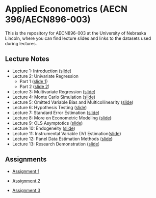 
# Applied Econometrics (AECN 396/AECN896-003)

This is the repository for AECN896-003 at the University of Nebraska Lincoln, where you can find lecture slides and links to the datasets used during lectures.

## Lecture Notes

+ Lecture 1: Introduction ([slide](https://tmieno2.github.io/MS-Applied-Econometrics/Introduction/Introduction.pdf))
+ Lecture 2: Univariate Regression 
    * Part 1 ([slide 1](https://tmieno2.github.io/MS-Applied-Econometrics/UnivariateRegression/univariate_reg_1.pdf))
    * Part 2 ([slide 2](https://tmieno2.github.io/MS-Applied-Econometrics/UnivariateRegression/univariate_reg_2.pdf))
+ Lecture 3: Multivariate Regression ([slide](https://tmieno2.github.io/MS-Applied-Econometrics/MultivariateRegression/multivariate.pdf))
+ Lecture 4: Monte Carlo Simulation ([slide](https://tmieno2.github.io/MS-Applied-Econometrics/MonteCarloSimulation/MC.pdf))
+ Lecture 5: Omitted Variable Bias and Multicollinearity ([slide](https://tmieno2.github.io/MS-Applied-Econometrics/OmittedVariableMulticollinear/OmittedMulticollinear_x.html))
+ Lecture 6: Hypothesis Testing ([slide](https://tmieno2.github.io/MS-Applied-Econometrics/Testing/testing_x.html))
+ Lecture 7: Standard Error Estimation ([slide](https://tmieno2.github.io/MS-Applied-Econometrics/StandardErrorEstimation/se_estimation_x.html))
+ Lecture 8: More on Econometric Modeling ([slide](https://tmieno2.github.io/MS-Applied-Econometrics/EconometricModel/modeling_x.html))
+ Lecture 9: OLS Asymptotics ([slide](https://tmieno2.github.io/MS-Applied-Econometrics/Asymptotics/asymptotics_x.html))
+ Lecture 10: Endogeneity ([slide](https://tmieno2.github.io/MS-Applied-Econometrics/Endogeneity/endogeneity_x.html))
+ Lecture 11: Instrumental Variable (IV) Estimation([slide](https://tmieno2.github.io/MS-Applied-Econometrics/InstrumentalVariable/iv_x.html))
+ Lecture 12: Panel Data Estimation Methods ([slide](https://tmieno2.github.io/MS-Applied-Econometrics/Panel/panel_x.html))
+ Lecture 13: Research Demonstration ([slide](https://tmieno2.github.io/MS-Applied-Econometrics/Demonstration/demonstration_x.html))

## Assignments

+ [Assignment 1](https://www.dropbox.com/sh/8q8twk1gph0qts0/AADYc4cWzYJCArWUtNZmPNsva?dl=0)

+ [Assignment 2](https://www.dropbox.com/sh/f8f9tdqla719qxw/AACZ8YjVFOC6H8Eck4-rRs1ta?dl=0)

+ [Assignment 3](https://www.dropbox.com/sh/ms57jt2c0dqq2zu/AADzY7dTQeh6AhciFELgkL43a?dl=0)
